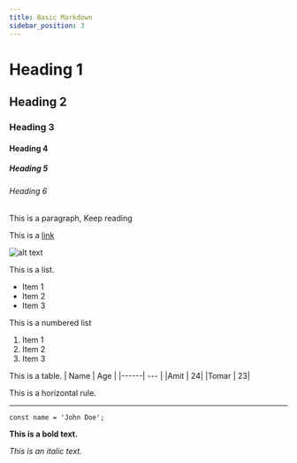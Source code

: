 ```yaml
---
title: Basic Markdown
sidebar_position: 3
---
```


# Heading 1
## Heading 2
### Heading 3

#### Heading 4
##### Heading 5
###### Heading 6

This is a paragraph, Keep reading

This is a [link](https://www.google.com)

![alt text](https://picsum.photos/600/400)

This is a list.
 - Item 1
 - Item 2
 - Item 3


 This is a numbered list
 1. Item 1
 2. Item 2
 3. Item 3

This is a table.
| Name | Age |
|------| --- |
|Amit  | 24|
|Tomar | 23|

This is a horizontal rule.

---



`const name = 'John Doe';`

**This is a bold text.**

_This is an italic text._